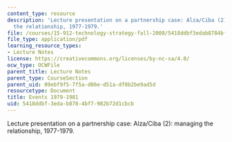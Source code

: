 ```yaml
---
content_type: resource
description: 'Lecture presentation on a partnership case: Alza/Ciba (2): managing
  the relationship, 1977-1979.'
file: /courses/15-912-technology-strategy-fall-2008/5418ddbf3edab8784bf7982b72d1cbcb_lec_21_d.pdf
file_type: application/pdf
learning_resource_types:
- Lecture Notes
license: https://creativecommons.org/licenses/by-nc-sa/4.0/
ocw_type: OCWFile
parent_title: Lecture Notes
parent_type: CourseSection
parent_uid: 09ebf9f5-7f5a-d06e-d51a-df0b2be9ad5d
resourcetype: Document
title: Events 1979-1981
uid: 5418ddbf-3eda-b878-4bf7-982b72d1cbcb
---
```

Lecture presentation on a partnership case: Alza/Ciba (2): managing the relationship, 1977-1979.